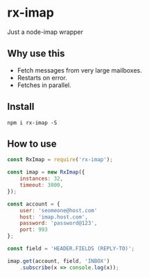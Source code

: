# rx-imap
Just a node-imap wrapper 
## Why use this
- Fetch messages from very large mailboxes.
- Restarts on error.
- Fetches in parallel.

## Install
```
npm i rx-imap -S
```

## How to use
```js
const RxImap = require('rx-imap');

const imap = new RxImap({
    instances: 32,
    timeout: 3000,
});

const account = {
    user: 'seomeone@host.com'
    host: 'imap.host.com',
    password: 'password@123',
    port: 993
};

const field = 'HEADER.FIELDS (REPLY-TO)';

imap.get(account, field, 'INBOX')
    .subscribe(x => console.log(x));
```
